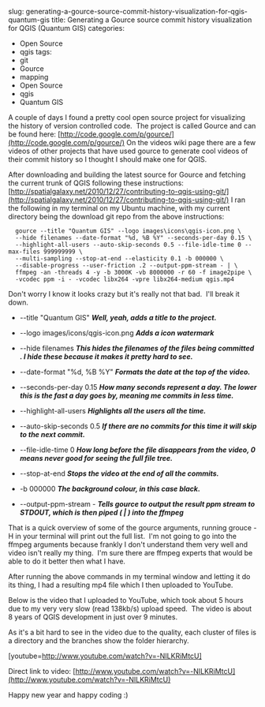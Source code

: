 slug: generating-a-gource-source-commit-history-visualization-for-qgis-quantum-gis
title: Generating a Gource source commit history visualization for QGIS (Quantum GIS)
categories:
- Open Source
- qgis
tags:
- git
- Gource
- mapping
- Open Source
- qgis
- Quantum GIS

A couple of days I found a pretty cool open source project for visualizing the history of version controlled code.  The project is called Gource and can be found here: [http://code.google.com/p/gource/](http://code.google.com/p/gource/) On the videos wiki page there are a few videos of other projects that have used gource to generate cool videos of their commit history so I thought I should make one for QGIS.

After downloading and building the latest source for Gource and fetching the current trunk of QGIS following these instructions: [http://spatialgalaxy.net/2010/12/27/contributing-to-qgis-using-git/](http://spatialgalaxy.net/2010/12/27/contributing-to-qgis-using-git/) I ran the following in my terminal on my Ubuntu machine, with my current directory being the download git repo from the above instructions:

    
      gource --title "Quantum GIS" --logo images\icons\qgis-icon.png \
      --hide filenames --date-format "%d, %B %Y" --seconds-per-day 0.15 \
      --highlight-all-users --auto-skip-seconds 0.5 --file-idle-time 0 --max-files 999999999 \
      --multi-sampling --stop-at-end --elasticity 0.1 -b 000000 \
      --disable-progress --user-friction .2 --output-ppm-stream - | \
      ffmpeg -an -threads 4 -y -b 3000K -vb 8000000 -r 60 -f image2pipe \
      -vcodec ppm -i - -vcodec libx264 -vpre libx264-medium qgis.mp4


Don't worry I know it looks crazy but it's really not that bad.  I'll break it down.



	
  * --title "Quantum GIS" **_Well, yeah, adds a title to the project._**

	
  * --logo images/icons/qgis-icon.png **_Adds a icon watermark_**

	
  * --hide filenames _**This hides the filenames of the files being committed .  I hide these because it makes it pretty hard to see.**_

	
  * --date-format "%d, %B %Y" **_Formats the date at the top of the video._**

	
  * --seconds-per-day 0.15 **_How many seconds represent a day.  The lower this is the fast a day goes by, meaning me commits in less time._**

	
  * --highlight-all-users **_Highlights all the users all the time._**

	
  * --auto-skip-seconds 0.5 **_If there are no commits for this time it will skip to the next commit._**

	
  * --file-idle-time 0 **_How long before the file disappears from the video, 0 means never good for seeing the full file tree._**

	
  * --stop-at-end **_Stops the video at the end of all the commits._**

	
  * -b 000000 **_The background colour, in this case black._**

	
  * --output-ppm-stream - **_Tells gource to output the result ppm stream to STDOUT, which is then piped ( | ) into the ffmpeg_**


That is a quick overview of some of the gource arguments, running grouce -H in your terminal will print out the full list.  I'm not going to go into the ffmpeg arguments because frankly I don't understand them very well and video isn't really my thing.  I'm sure there are ffmpeg experts that would be able to do it better then what I have.

After running the above commands in my terminal window and letting it do its thing, I had a resulting mp4 file which I then uploaded to YouTube.

Below is the video that I uploaded to YouTube, which took about 5 hours due to my very very slow (read 138kb/s) upload speed.  The video is about 8 years of QGIS development in just over 9 minutes.

As it's a bit hard to see in the video due to the quality, each cluster of files is a directory and the branches show the folder hierarchy.

[youtube=http://www.youtube.com/watch?v=-NILKRiMtcU]

Direct link to video: [http://www.youtube.com/watch?v=-NILKRiMtcU](http://www.youtube.com/watch?v=-NILKRiMtcU)

Happy new year and happy coding :)
